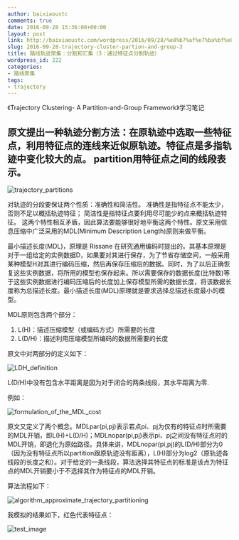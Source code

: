 ```yaml
---
author: baixiaoustc
comments: true
date: 2016-09-28 15:36:08+00:00
layout: post
link: http://baixiaoustc.com/wordpress/2016/09/28/%e8%b7%af%e7%ba%bf%e8%bd%a8%e8%bf%b9%e8%81%9a%e9%9b%86%ef%bc%9a%e5%88%86%e5%89%b2%e5%92%8c%e6%b1%87%e9%9b%86%ef%bc%883%ef%bc%89/
slug: 2016-09-28-trajectory-cluster-partion-and-group-3
title: 路线轨迹聚集：分割和汇集（3：通过特征点分割轨迹）
wordpress_id: 222
categories:
- 路线聚集
tags:
- trajectory
---
```


《Trajectory Clustering- A Partition-and-Group Framework》学习笔记

## 原文提出一种轨迹分割方法：在原轨迹中选取一些特征点，利用特征点的连线来近似原轨迹。特征点是多指轨迹中变化较大的点。 partition用特征点之间的线段表示。

![trajectory_partitions](http://image99.renyit.com/image/trajectory_partitions.png)

对轨迹的分段要保证两个性质：准确性和简洁性。 准确性是指特征点不能太少，否则不足以概括轨迹特征； 简洁性是指特征点要利用尽可能少的点来概括轨迹特征。 这两个特性相互矛盾，因此算法要能够很好地平衡这两个特性。原文采用信息压缩中广泛采用的MDL(Minimum Description Length)原则来做平衡。

最小描述长度(MDL)，原理是 Rissane 在研究通用编码时提出的。其基本原理是对于一组给定的实例数据D，如果要对其进行保存，为了节省存储空间，一般采用某种模型H对其进行编码压缩，然后再保存压缩后的数据。同时，为了以后正确恢复这些实例数据，将所用的模型也保存起来。所以需要保存的数据长度(比特数)等于这些实例数据进行编码压缩后的长度加上保存模型所需的数据长度，将该数据长度称为总描述长度。最小描述长度(MDL)原理就是要求选择总描述长度最小的模型。

MDL原则包含两个部分：

1.	L(H)：描述压缩模型（或编码方式）所需要的长度
2.	L(D/H)：描述利用压缩模型所编码的数据所需要的长度


原文中对两部分的定义如下：

![LDH_definition](http://image99.renyit.com/image/LDH_definition.png)

L(D/H)中没有包含水平距离是因为对于闭合的两条线段，其水平距离为零.

例如：

![formulation_of_the_MDL_cost](http://image99.renyit.com/image/formulation_of_the_MDL_cost.png)

原文又定义了两个概念。MDLpar(pi,pj)表示若点pi、pj为仅有的特征点时所需要的MDL开销，即L(H)+L(D/H)；MDLnopar(pi,pj)表示pi、pj之间没有特征点时的MDL开销，即退化为原始路径。具体来讲，MDLnopar(pi,pj)的L(D/H)部分为0（因为没有特征点所以partition跟原轨迹没有距离），L(H)部分为log2（原轨迹各线段的长度之和）。对于给定的一条线段，算法选择其特征点的标准是该点为特征点的MDL开销要小于不选择其作为特征点的MDL开销。

算法流程如下：

![algorithm_approximate_trajectory_partitioning](http://image99.renyit.com/image/algorithm_approximate_trajectory_partitioning.png)

我模拟的结果如下，红色代表特征点：

![test_image](http://baixiaoustc.com/wordpress/wp-content/uploads/2016/09/test_image.png)
